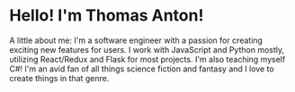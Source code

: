 # Hello! I'm Thomas Anton!
A little about me: I'm a software engineer with a passion for creating exciting new features for users. I work with JavaScript and Python mostly, utilizing React/Redux and Flask for most projects. I'm also teaching myself C#!
I'm an avid fan of all things science fiction and fantasy and I love to create things in that genre.
<!---
tanton1224/tanton1224 is a ✨ special ✨ repository because its `README.md` (this file) appears on your GitHub profile.
You can click the Preview link to take a look at your changes.
--->
